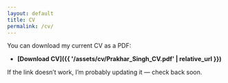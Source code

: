 ```yaml
---
layout: default
title: CV
permalink: /cv/
---
```


You can download my current CV as a PDF:

- **[Download CV]({{ '/assets/cv/Prakhar_Singh_CV.pdf' | relative_url }})**

If the link doesn’t work, I’m probably updating it — check back soon.
